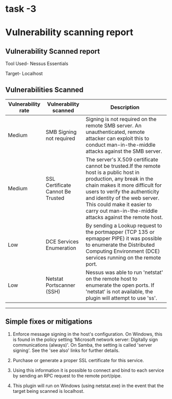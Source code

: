 # task -3
# Vulnerability scanning report

## Vulnerability Scanned report
Tool Used- Nessus Essentials

Target- Localhost
## Vulnerabilities Scanned

| Vulnerability rate |    Vulnerability scanned           |  Description  |
|--------------------|------------------------------------|---------------|
|     Medium         | SMB Signing not required           |Signing is not required on the remote SMB server. An unauthenticated, remote attacker can exploit this to conduct man-in-the-middle attacks against the SMB server.|
|     Medium         | SSL Certificate Cannot Be Trusted  |The server's X.509 certificate cannot be trusted.If the remote host is a public host in production, any break in the chain makes it more difficult for users to verify the authenticity and identity of the web server. This could make it easier to carry out man-in-the-middle attacks against the remote host.|
|      Low           | DCE Services Enumeration           |By sending a Lookup request to the portmapper (TCP 135 or epmapper PIPE) it was possible to enumerate the Distributed Computing Environment (DCE) services running on the remote port. |
|      Low           | Netstat Portscanner (SSH)          |Nessus was able to run 'netstat' on the remote host to enumerate the open ports. If 'netstat' is not available, the plugin will attempt to use 'ss'.|

---

## Simple fixes or mitigations
1. Enforce message signing in the host's configuration. On Windows, this is found in the policy setting 'Microsoft network server: Digitally sign communications (always)'. On Samba, the setting is called 'server signing'. See the 'see also' links for further details.

2. Purchase or generate a proper SSL certificate for this service.

3. Using this information it is possible to connect and bind to each service by sending an RPC request to the remote port/pipe.

4. This plugin will run on Windows (using netstat.exe) in the event that the target being scanned is localhost.
